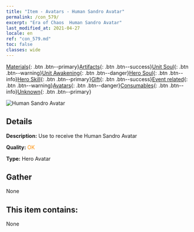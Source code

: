 ```yaml
---
title: "Item - Avatars - Human Sandro Avatar"
permalink: /con_579/
excerpt: "Era of Chaos  Human Sandro Avatar"
last_modified_at: 2021-04-27
locale: en
ref: "con_579.md"
toc: false
classes: wide
---
```

 [Materials](/Items/){: .btn .btn--primary}[Artifacts](/Items/Artifacts/){: .btn .btn--success}[Unit Soul](/Items/UnitSoul/){: .btn .btn--warning}[Unit Awakening](/Items/UnitAwakening/){: .btn .btn--danger}[Hero Soul](/Items/HeroSoul/){: .btn .btn--info}[Hero Skill](/Items/HeroSkill/){: .btn .btn--primary}[Gift](/Items/Gift/){: .btn .btn--success}[Event related](/Items/Events/){: .btn .btn--warning}[Avatars](/Items/Avatars/){: .btn .btn--danger}[Consumables](/Items/Consumables/){: .btn .btn--info}[Unknown](/Items/Unknown/){: .btn .btn--primary}

 ![Human Sandro Avatar](/images/h/h_HumanSandro1.jpg)

## Details
 **Description:** Use to receive the Human Sandro Avatar

 **Quality:** <span style="color: #FF8C00">OK</span>

 **Type:** Hero Avatar

## Gather

  None

## This item contains:

  None


